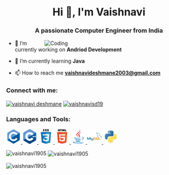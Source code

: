 <h1 align="center">Hi 👋, I'm Vaishnavi</h1>
<h3 align="center">A passionate Computer Engineer from India</h3>
<img align="right" src="https://miro.medium.com/max/1600/0*K2WLMTExLyida7OR.gif" alt="Coding " width="400";>


- 🔭 I’m currently working on **Andriod Development**

- 🌱 I’m currently learning **Java**

- 📫 How to reach me **vaishnavideshmane2003@gmail.com**

<h3 align="left">Connect with me:</h3>
<p align="left">
<a href="https://linkedin.com/in/vaishnavi deshmane" target="blank"><img align="center" src="https://raw.githubusercontent.com/rahuldkjain/github-profile-readme-generator/master/src/images/icons/Social/linked-in-alt.svg" alt="vaishnavi deshmane" height="30" width="40" /></a>
<a href="https://instagram.com/vaishnavisd19" target="blank"><img align="center" src="https://raw.githubusercontent.com/rahuldkjain/github-profile-readme-generator/master/src/images/icons/Social/instagram.svg" alt="vaishnavisd19" height="30" width="40" /></a>
</p>

<h3 align="left">Languages and Tools:</h3>
<p align="left"> <a href="https://www.cprogramming.com/" target="_blank" rel="noreferrer"> <img src="https://raw.githubusercontent.com/devicons/devicon/master/icons/c/c-original.svg" alt="c" width="40" height="40"/> </a> <a href="https://www.w3schools.com/cpp/" target="_blank" rel="noreferrer"> <img src="https://raw.githubusercontent.com/devicons/devicon/master/icons/cplusplus/cplusplus-original.svg" alt="cplusplus" width="40" height="40"/> </a> <a href="https://www.w3schools.com/css/" target="_blank" rel="noreferrer"> <img src="https://raw.githubusercontent.com/devicons/devicon/master/icons/css3/css3-original-wordmark.svg" alt="css3" width="40" height="40"/> </a> <a href="https://www.w3.org/html/" target="_blank" rel="noreferrer"> <img src="https://raw.githubusercontent.com/devicons/devicon/master/icons/html5/html5-original-wordmark.svg" alt="html5" width="40" height="40"/> </a> <a href="https://www.java.com" target="_blank" rel="noreferrer"> <img src="https://raw.githubusercontent.com/devicons/devicon/master/icons/java/java-original.svg" alt="java" width="40" height="40"/> </a> <a href="https://www.mysql.com/" target="_blank" rel="noreferrer"> <img src="https://raw.githubusercontent.com/devicons/devicon/master/icons/mysql/mysql-original-wordmark.svg" alt="mysql" width="40" height="40"/> </a> <a href="https://www.python.org" target="_blank" rel="noreferrer"> <img src="https://raw.githubusercontent.com/devicons/devicon/master/icons/python/python-original.svg" alt="python" width="40" height="40"/> </a> </p>

<p><img align="left" src="https://github-readme-stats.vercel.app/api/top-langs?username=vaishnavi1905&show_icons=true&locale=en&layout=compact" alt="vaishnavi1905" /></p>

<p>&nbsp;<img align="center" src="https://github-readme-stats.vercel.app/api?username=vaishnavi1905&show_icons=true&locale=en" alt="vaishnavi1905" /></p>

<p><img align="center" src="https://github-readme-streak-stats.herokuapp.com/?user=vaishnavi1905&" alt="vaishnavi1905" /></p>

